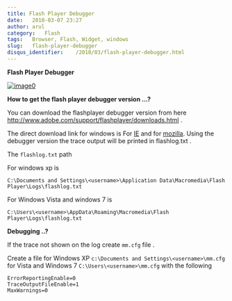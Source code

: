 ```yaml
---
title: Flash Player Debugger
date:   2010-03-07 23:27
author: arul
category:   Flash
tags:   Browser, Flash, Widget, windows
slug:   flash-player-debugger
disqus_identifier:    /2010/03/flash-player-debugger.html
---
```


**Flash Player Debugger**

[![image0](http://1.bp.blogspot.com/_X5tq9y9xv2s/S5SG-gaYi8I/AAAAAAAAAMg/SXqWMtnCTEk/s400/adobeflashplayer.jpg)](http://1.bp.blogspot.com/_X5tq9y9xv2s/S5SG-gaYi8I/AAAAAAAAAMg/SXqWMtnCTEk/s1600-h/adobeflashplayer.jpg)

**How to get the flash player debugger version \...?**

You can download the flashplayer debugger version from here
<http://www.adobe.com/support/flashplayer/downloads.html> .

The direct download link for windows is For
[IE](http://download.macromedia.com/pub/flashplayer/updaters/10/flashplayer_10_ax_debug.exe)
and for
[mozilla](http://download.macromedia.com/pub/flashplayer/updaters/10/flashplayer_10_plugin_debug.exe).
Using the debugger version the trace output will be printed in
flashlog.txt .

The `flashlog.txt` path

For windows xp is

``` text
C:\Documents and Settings\<username>\Application Data\Macromedia\Flash Player\Logs\flashlog.txt
```

For Windows Vista and windows 7 is

``` text
C:\Users\<username>\AppData\Roaming\Macromedia\Flash Player\Logs\flashlog.txt
```

**Debugging ..?**

If the trace not shown on the log create `mm.cfg` file .

Create a file for Windows XP
`c:\Documents and Settings\<username>\mm.cfg` for Vista and Windows 7
`C:\Users\<username>\mm.cfg` with the following

``` text
ErrorReportingEnable=0
TraceOutputFileEnable=1
MaxWarnings=0
```
